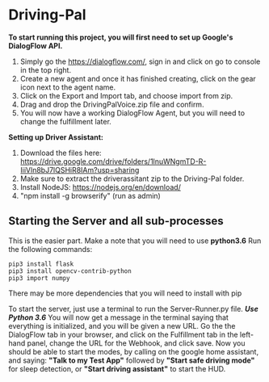 # Driving-Pal

**To start running this project, you will first need to set up Google's DialogFlow API.**

1) Simply go the https://dialogflow.com/, sign in and click on go to console in the top right.
2) Create a new agent and once it has finished creating, click on the gear icon next to the agent name.
3) Click on the Export and Import tab, and choose import from zip.
4) Drag and drop the DrivingPalVoice.zip file and confirm.
5) You will now have a working DialogFlow Agent, but you will need to change the fulfillment later.

**Setting up Driver Assistant:**

1) Download the files here: https://drive.google.com/drive/folders/1lnuWNgmTD-R-IiiVln8bJ7lQSHiR8IAm?usp=sharing
2) Make sure to extract the driverassitant zip to the Driving-Pal folder.
3) Install NodeJS: https://nodejs.org/en/download/
4) "npm install -g browserify" (run as admin)

##  **Starting the Server and all sub-processes**

This is the easier part. Make a note that you will need to use __python3.6__
Run the following commands:

```
pip3 install flask
pip3 install opencv-contrib-python
pip3 import numpy
```
There may be more dependencies that you will need to install with pip

To start the server, just use a terminal to run the Server-Runner.py file. **_Use Python 3.6_**
You will now get a message in the terminal saying that everything is initialized, and you will be given a new URL.
Go the the DialogFlow tab in your browser, and click on the Fulfillment tab in the left-hand panel, change the URL for the Webhook, and click save.
Now you should be able to start the modes, by calling on the google home assistant, and saying:
**"Talk to my Test App"** followed by **"Start safe driving mode"** for sleep detection, or **"Start driving assistant"** to start the HUD.
